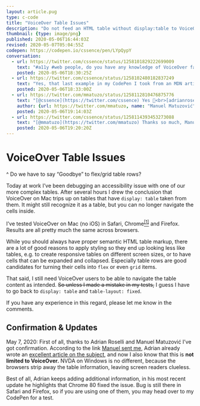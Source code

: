 ```yaml
---
layout: article.pug
type: c-code
title: "VoiceOver Table Issues"
description: "Do not feed an HTML table without display:table to VoiceOver (Mac)."
thumbnail: {type: image/png}
published: 2020-05-06T16:44:03Z
revised: 2020-05-07T05:04:55Z
codepen: https://codepen.io/cssence/pen/LYpQypY
conversation:
  - url: https://twitter.com/cssence/status/1258101829222699009
    text: "#a11y #web people, do you have any knowledge of VoiceOver failing to properly handle HTML tables that are not <code>display: table</code>?"
    posted: 2020-05-06T18:30:25Z
  - url: https://twitter.com/cssence/status/1258102480182837249
    text: "Yes, that last example in my CodePen I took from an MDN article, but it looks like it came straight from [@htm_hell](https://twitter.com/htm_hell) 😈<br>[developer.mozilla.org/en-US/docs/Web/Accessibility/ARIA/Roles/Row_Role](https://developer.mozilla.org/en-US/docs/Web/Accessibility/ARIA/Roles/Row_Role)"
    posted: 2020-05-06T18:33:00Z
  - url: https://twitter.com/mmatuzo/status/1258112810476875776
    text: "[@cssence](https://twitter.com/cssence) Yes 🙂<br>[adrianroselli.com/2018/02/tables-css-display-properties-and-aria.html](https://adrianroselli.com/2018/02/tables-css-display-properties-and-aria.html)"
    author: {url: https://twitter.com/mmatuzo, name: "Manuel Matuzović"}
    posted: 2020-05-06T19:14:03Z
  - url: https://twitter.com/cssence/status/1258114393453273088
    text: "[@mmatuzo](https://twitter.com/mmatuzo) Thanks so much, Manuel. 🙌<br>Should have asked earlier. 😁"
    posted: 2020-05-06T19:20:20Z
---
```


# VoiceOver Table Issues
^ Do we have to say “Goodbye” to flex/grid table rows?

Today at work I’ve been debugging an accessibility issue with one of our more complex tables. After several hours I drew the conclusion that VoiceOver on Mac trips up on tables that have `display: table` taken from them. It might still recognize it as a table, but you can no longer navigate the cells inside.

I’ve tested VoiceOver on Mac (no iOS) in Safari, Chrome<ins><sup><a href="#update-1">[1]</a></sup></ins> and Firefox. Results are all pretty much the same across browsers.

While you should always have proper semantic HTML table markup, there are a lot of good reasons to apply styling so they end up looking less like tables, e.g. to create responsive tables on different screen sizes, or to have cells that can be expanded and collapsed. Especially table rows are good candidates for turning their cells into `flex` or even `grid` items.

That said, I still need VoiceOver users to be able to navigate the table content as intended. <del>So unless I made a mistake in my tests,</del> I guess I have to go back to `display: table` and `table-layout: fixed`.

If you have any experience in this regard, please let me know in the comments.

## Confirmation & Updates

<time id="update-1" class="update" datetime="2020-05-07">May 7, 2020:</time> First of all, thanks to Adrian Roselli and Manuel Matuzović I’ve got confirmation. According to the link [Manuel sent me](#comment-3), Adrian already wrote an [excellent article on the subject](https://adrianroselli.com/2018/02/tables-css-display-properties-and-aria.html), and now I also know that this is **not limited to VoiceOver.** NVDA on Windows is no different, because the browsers strip away the table information, leaving screen readers clueless.

Best of all, Adrian keeps adding additional information, in his most recent update he highlights that Chrome 80 fixed the issue. Bug is still there in Safari and Firefox, so if you are using one of them, you may head over to my CodePen for a test.
